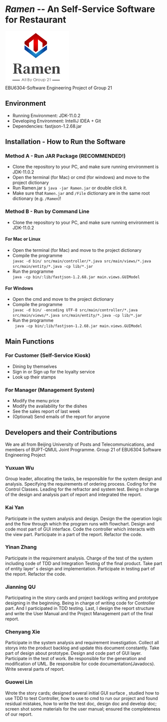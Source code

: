 # _Ramen_ -- An Self-Service Software for Restaurant
![](/Files/Logo/RamenRestaurant.png)  
EBU6304-Software Engineering Project of Group 21  
## Environment
- Running Environment: JDK-11.0.2
- Developing Environment: IntelliJ IDEA + Git
- Dependencies: fastjson-1.2.68.jar
## Installation - How to Run the Software
### Method A - Run JAR Package (RECOMMENDED!)
- Clone the repository to your PC, and make sure running environment is JDK-11.0.2
- Open the terminal (for Mac) or cmd (for windows) and move to the project dictionary
- Run Ramen.jar `$ java -jar Ramen.jar` or double click it.
- Make sure that `Ramen.jar` and `/File` dictionary are in the same root dictionary (e.g. `/Ramen`)!
### Method B - Run by Command Line
- Clone the repository to your PC, and make sure running environment is JDK-11.0.2
#### For Mac or Linux
- Open the terminal (for Mac) and move to the project dictionary
- Compile the programme  
`javac -d bin/ src/main/controller/*.java src/main/views/*.java src/main/entity/*.java -cp lib/*.jar`
- Run the programme  
`java -cp bin/:lib/fastjson-1.2.68.jar main.views.GUIModel`
#### For Windows
- Open the cmd and move to the project dictionary
- Compile the programme  
`javac -d bin/ -encoding UTF-8 src/main/controller/*.java src/main/views/*.java src/main/entity/*.java -cp lib/*.jar`
- Run the programme  
` java -cp bin/;lib/fastjson-1.2.68.jar main.views.GUIModel`
## Main Functions
### For Customer (Self-Service Kiosk)
- Dining by themselves
- Sign in or Sign up for the loyalty service
- Look up their stamps
### For Manager (Management System)
- Modify the menu price
- Modify the availability for the dishes
- See the sales report of last week
- (Optional) Send emails of the report for anyone
## Developers and their Contributions
We are all from Beijing University of Posts and Telecommunications, and members of BUPT-QMUL Joint Programme. Group 21 of EBU6304 Software Engineering Project   
### Yuxuan Wu
Group leader, allocating the tasks, be responsible for the system design and analysis. Specifying the requirements of ordering process. Coding for the Control Classes. Leading for the refractor and system test. Being in charge of the design and analysis part of report and integrated the report.
### Kai Yan
Participate in the system analysis and design. Design the the operation logic and the flow through which the program runs with flowchart. Design and code most part of GUI interface. Code the controller which interacts with the view part. Participate in a part of the report. Refactor the code.
### Yinan Zhang
Participate in the requirement analysis. Charge of the test of the system including code of TDD and Integration Testing of the final product. Take part of entity layer' s design and implementation. Participate in testing part of the report. Refactor the code.
### Jianning QU
Participating in the story cards and project backlogs writing and prototype designing in the beginning. Being in charge of writing code for Controller part. And I participated in TDD testing. Last, I design the report structure and write the User Manual and the Project Management part of the final report.
### Chenyang Xie
Participate in the system analysis and requirement investigation. Collect all storys into the product backlog and update this document constantly. Take part of design about prototype. Design and code part of GUI layer. Participate in the test of work. Be responsible for the generation and modification of UML. Be responsible for code documentation(Javadocs). Write several parts of report.
### Guowei Lin
Wrote the story cards; designed several initial GUI surface , studied how to use TDD to test Controller, how to use to cmd to run our project and found residual mistakes, how to write the test doc, design doc and develop doc; screen shot some materials for the user manual; ensured the completeness of our report.



